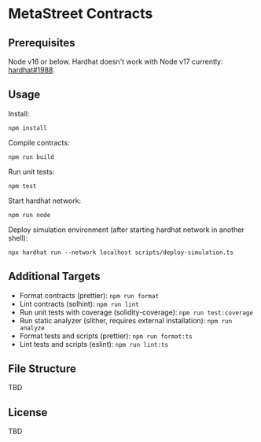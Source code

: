 # MetaStreet Contracts

## Prerequisites

Node v16 or below. Hardhat doesn't work with Node v17 currently: [hardhat#1988](https://github.com/nomiclabs/hardhat/issues/1988).

## Usage

Install:

```
npm install
```

Compile contracts:

```
npm run build
```

Run unit tests:

```
npm test
```

Start hardhat network:

```
npm run node
```

Deploy simulation environment (after starting hardhat network in another shell):

```
npx hardhat run --network localhost scripts/deploy-simulation.ts
```

## Additional Targets

* Format contracts (prettier): `npm run format`
* Lint contracts (solhint): `npm run lint`
* Run unit tests with coverage (solidity-coverage): `npm run test:coverage`
* Run static analyzer (slither, requires external installation): `npm run analyze`
* Format tests and scripts (prettier): `npm run format:ts`
* Lint tests and scripts (eslint): `npm run lint:ts`

## File Structure

TBD

## License

TBD
